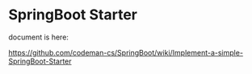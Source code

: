 # SpringBoot Starter
document is here:

https://github.com/codeman-cs/SpringBoot/wiki/Implement-a-simple-SpringBoot-Starter